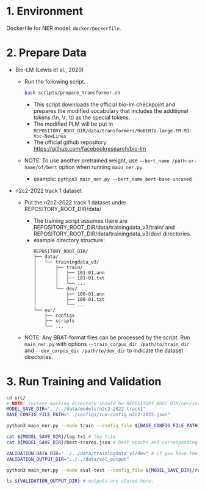 # 1. Environment
Dockerfile for NER model: `docker/Dockerfile`.

# 2. Prepare Data
- Bio-LM (Lewis et al., 2020)
    - Run the following script.
        ```bash
        bash scripts/prepare_transformer.sh
        ```
        - This script downloads the official bio-lm checkpoint and prepares the modified vocabulary that includes the additional tokens (\\n, \\r, \\t) as the special tokens.
        - The modified PLM will be put in `REPOSITORY_ROOT_DIR/data/transformers/RoBERTa-large-PM-M3-Voc-NewLines`
        - The official github repository: https://github.com/facebookresearch/bio-lm

    - NOTE: To use another pretrained weight, use `--bert_name /path-or-name/of/bert` option when running `main_ner.py`.
        - example: `python3 main_ner.py --bert_name bert-base-uncased`

-  n2c2-2022 track 1 dataset
    - Put the n2c2-2022 track 1 dataset under REPOSITORY_ROOT_DIR/data/
        - The training script assumes there are REPOSITORY_ROOT_DIR/data/trainingdata_v3/train/ and REPOSITORY_ROOT_DIR/data/trainingdata_v3/dev/ directories.
        - example directory structure:
            ```
            REPOSITORY_ROOT_DIR/
            ├── data/
            │   └── trainingdata_v3/
            │       ├── train/
            │       │   ├── 101-01.ann
            │       │   ├── 101-01.txt
            │       │   └── ...
            │       └── dev/
            │           ├── 100-01.ann
            │           ├── 100-01.txt
            │           └── ...
            └── ner/
                ├── configs
                ├── scripts
                └── ...
            ```

    - NOTE: Any BRAT-format files can be processed by the script. Run `main_ner.py` with options `--train_corpus_dir /path/to/train_dir` and `--dev_corpus_dir /path/to/dev_dir` to indicate the dataset directories.

# 3. Run Training and Validation
```bash
cd src/
# NOTE: current working directory should be REPOSITORY_ROOT_DIR/ner/src
MODEL_SAVE_DIR="../../data/models/n2c2-2022-track1"
BASE_CONFIG_FILE_PATH="../configs/run-config_n2c2-2022.json"

python3 main_ner.py --mode train --config_file ${BASE_CONFIG_FILE_PATH} --save_dir ${MODEL_SAVE_DIR}

cat ${MODEL_SAVE_DIR}/log.txt # log file
cat ${MODEL_SAVE_DIR}/best-scores.json # best epochs and corresponding f-scores.

VALIDATION_DATA_DIR="../../data/trainingdata_v3/dev" # if you have the test set, change here.
VALIDATION_OUTPUT_DIR="../../data/val_output"

python3 main_ner.py --mode eval-test --config_file ${MODEL_SAVE_DIR}/run-config.json --init ${MODEL_SAVE_DIR}/model-ema_best.pt --eval_output_dir ${VALIDATION_OUTPUT_DIR} --test_corpus_dir ${VALIDATION_DATA_DIR}

ls ${VALIDATION_OUTPUT_DIR} # outputs are stored here.
```


